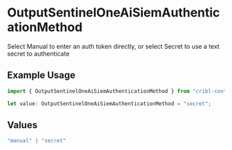 # OutputSentinelOneAiSiemAuthenticationMethod

Select Manual to enter an auth token directly, or select Secret to use a text secret to authenticate

## Example Usage

```typescript
import { OutputSentinelOneAiSiemAuthenticationMethod } from "cribl-control-plane/models";

let value: OutputSentinelOneAiSiemAuthenticationMethod = "secret";
```

## Values

```typescript
"manual" | "secret"
```
